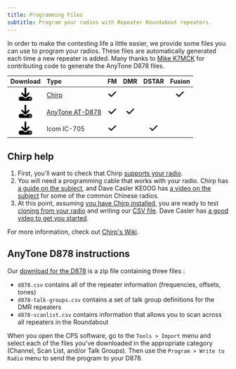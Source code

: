 ```yaml
---
title: Programming Files
subtitle: Program your radios with Repeater Roundabout repeaters.
---
```


In order to make the contesting life a little easier, we provide some files you can use to program your radios. These files are automatically generated each time a new repeater is added. Many thanks to [Mike K7MCK](https://www.qrz.com/db/k7mck) for contributing code to generate the AnyTone D878 files.

| Download | Type | FM | DMR | DSTAR | Fusion |
|:--------:|:-----|:--:|:---:|:-----:|:------:|
| <a href="assets/rr_frequencies.csv" download><img src="assets/download-solid.svg" height="30px" /></a> | [Chirp](https://chirp.danplanet.com/projects/chirp/wiki/Home) | <img src="assets/check-solid.svg" height="20px" /> | | | <img src="assets/check-solid.svg" height="20px" /> |
| <a href="assets/d878.zip" download><img src="assets/download-solid.svg" height="30px" /></a> | [AnyTone AT-D878](https://support.bridgecomsystems.com/anytone-878-v2-model-cps-firmware-downloads) | <img src="assets/check-solid.svg" height="20px" /> | <img src="assets/check-solid.svg" height="20px" /> | | |
| <a href="#" download><img src="assets/download-solid.svg" height="30px" /></a> | Icom IC-705 | <img src="assets/check-solid.svg" height="20px" /> | | <img src="assets/check-solid.svg" height="20px" /> | |


## Chirp help

1. First, you'll want to check that Chirp [supports your radio](https://chirp.danplanet.com/projects/chirp/wiki/Supported_Radios). 
2. You will need a programming cable that works with your radio. Chirp has [a guide on the subject](https://chirp.danplanet.com/projects/chirp/wiki/CableGuide), and Dave Casler KE0OG has [a video on the subject](https://www.youtube.com/watch?v=nzkFVtyttKM) for some of the common Chinese radios.
3. At this point, assuming [you have Chirp installed](https://chirp.danplanet.com/projects/chirp/wiki/Download), you are ready to test [cloning from your radio](https://chirp.danplanet.com/projects/chirp/wiki/Beginners_Guide) and writing our <a href="assets/rr_frequencies.csv" download>CSV file</a>. Dave Casler has [a good video to get you started](https://www.youtube.com/watch?v=Mrpqq-xi00g).

For more information, check out [Chirp's Wiki](https://chirp.danplanet.com/projects/chirp/wiki/Home).


## AnyTone D878 instructions

Our <a href="assets/d878.zip" download>download for the D878</a> is a zip file containing three files :
- `d878.csv` contains all of the repeater information (frequencies, offsets, tones)
- `d878-talk-groups.csv` contains a set of talk group definitions for the DMR repeaters
- `d878-scanlist.csv` contains information that allows you to scan across all repeaters in the Roundabout

When you open the CPS software, go to the `Tools > Import` menu and select each of the files you've downloaded in the appropriate category (Channel, Scan List, and/or Talk Groups). Then use the `Program > Write to Radio` menu to send the program to your D878.
